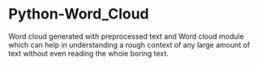 # Python-Word_Cloud
Word cloud generated with preprocessed text and Word cloud module which can help in understanding a rough context of any large amount of text without even reading the whole boring text.
